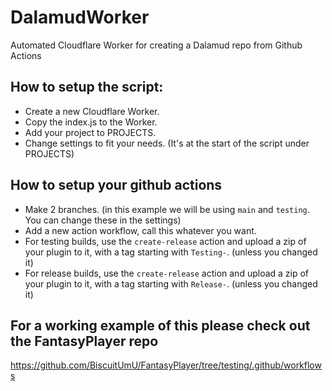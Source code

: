 # DalamudWorker
Automated Cloudflare Worker for creating a Dalamud repo from Github Actions

## How to setup the script:
 - Create a new Cloudflare Worker.
 - Copy the index.js to the Worker.
 - Add your project to PROJECTS.
 - Change settings to fit your needs. (It's at the start of the script under PROJECTS)
 

## How to setup your github actions
 - Make 2 branches. (in this example we will be using `main` and `testing`. You can change these in the settings)
 - Add a new action workflow, call this whatever you want.
 - For testing builds, use the `create-release` action and upload a zip of your plugin to it, with a tag starting with `Testing-`. (unless you changed it)
 - For release builds, use the `create-release` action and upload a zip of your plugin to it, with a tag starting with `Release-`. (unless you changed it)
 
## For a working example of this please check out the FantasyPlayer repo
https://github.com/BiscuitUmU/FantasyPlayer/tree/testing/.github/workflows
